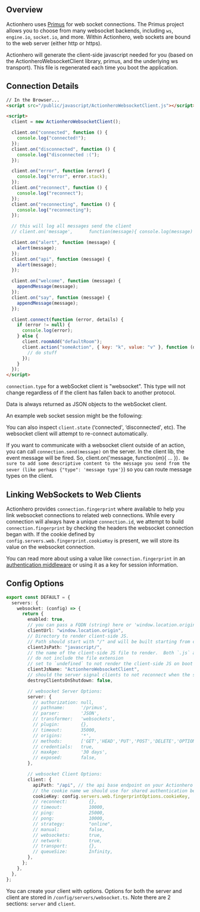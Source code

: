 ## Overview

Actionhero uses [Primus](https://github.com/primus/primus) for web socket connections. The Primus project allows you to choose from many websocket backends, including `ws`, `engine.io`, `socket.io`, and more. Within Actionhero, web sockets are bound to the web server (either http or https).

Actionhero will generate the client-side javascript needed for you (based on the ActionheroWebsocketClient library, primus, and the underlying ws transport). This file is regenerated each time you boot the application.

## Connection Details

```html
// In the Browser...
<script src="/public/javascript/ActionheroWebsocketClient.js"></script>

<script>
  client = new ActionheroWebsocketClient();

  client.on("connected", function () {
    console.log("connected!");
  });
  client.on("disconnected", function () {
    console.log("disconnected :(");
  });

  client.on("error", function (error) {
    console.log("error", error.stack);
  });
  client.on("reconnect", function () {
    console.log("reconnect");
  });
  client.on("reconnecting", function () {
    console.log("reconnecting");
  });

  // this will log all messages send the client
  // client.on('message',      function(message){ console.log(message) })

  client.on("alert", function (message) {
    alert(message);
  });
  client.on("api", function (message) {
    alert(message);
  });

  client.on("welcome", function (message) {
    appendMessage(message);
  });
  client.on("say", function (message) {
    appendMessage(message);
  });

  client.connect(function (error, details) {
    if (error != null) {
      console.log(error);
    } else {
      client.roomAdd("defaultRoom");
      client.action("someAction", { key: "k", value: "v" }, function (data) {
        // do stuff
      });
    }
  });
</script>
```

`connection.type` for a webSocket client is "websocket". This type will not change regardless of if the client has fallen back to another protocol.

Data is always returned as JSON objects to the webSocket client.

An example web socket session might be the following:

You can also inspect `client.state` (‘connected', ‘disconnected', etc). The websocket client will attempt to re-connect automatically.

If you want to communicate with a websocket client outside of an action, you can call `connection.send(message)` on the server. In the client lib, the event message will be fired. So, client.on('message, function(m){ ... })`. Be sure to add some descriptive content to the message you send from the sever (like perhaps {"type": 'message type'}`) so you can route message types on the client.

## Linking WebSockets to Web Clients

Actionhero provides `connection.fingerprint` where available to help you link websocket connections to related web connections. While every connection will always have a unique `connection.id`, we attempt to build `connection.fingerprint` by checking the headers the websocket connection began with. If the cookie defined by `config.servers.web.fingerprint.cookieKey` is present, we will store its value on the websocket connection.

You can read more about using a value like `connection.fingerprint` in an [authentication middleware](/tutorials/middleware) or using it as a key for session information.

## Config Options

```ts
export const DEFAULT = {
  servers: {
    websocket: (config) => {
      return {
        enabled: true,
        // you can pass a FQDN (string) here or 'window.location.origin'
        clientUrl: "window.location.origin",
        // Directory to render client-side JS.
        // Path should start with "/" and will be built starting from config..general.paths.public
        clientJsPath: "javascript/",
        // the name of the client-side JS file to render.  Both `.js` and `.min.js` versions will be created
        // do not include the file extension
        // set to `undefined` to not render the client-side JS on boot
        clientJsName: "ActionheroWebsocketClient",
        // should the server signal clients to not reconnect when the server is shutdown/reboot
        destroyClientsOnShutdown: false,

        // websocket Server Options:
        server: {
          // authorization: null,
          // pathname:      '/primus',
          // parser:        'JSON',
          // transformer:   'websockets',
          // plugin:        {},
          // timeout:       35000,
          // origins:       '*',
          // methods:       ['GET','HEAD','PUT','POST','DELETE','OPTIONS'],
          // credentials:   true,
          // maxAge:        '30 days',
          // exposed:       false,
        },

        // websocket Client Options:
        client: {
          apiPath: "/api", // the api base endpoint on your Actionhero server
          // the cookie name we should use for shared authentication between WS and web connections
          cookieKey: config.servers.web.fingerprintOptions.cookieKey,
          // reconnect:        {},
          // timeout:          10000,
          // ping:             25000,
          // pong:             10000,
          // strategy:         "online",
          // manual:           false,
          // websockets:       true,
          // network:          true,
          // transport:        {},
          // queueSize:        Infinity,
        },
      };
    },
  },
};
```

You can create your client with options. Options for both the server and client are stored in `/config/servers/websocket.ts`. Note there are 2 sections: `server` and `client`.
